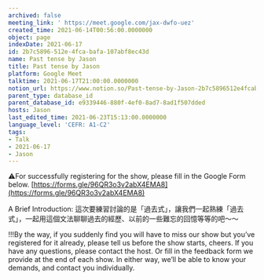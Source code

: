```yaml
---
archived: false
meeting_link: ' https://meet.google.com/jax-dwfo-uez'
created_time: 2021-06-14T00:56:00.0000000
object: page
indexDate: 2021-06-17
id: 2b7c5896-512e-4fca-bafa-107abf8ec43d
name: Past tense by Jason
title: Past tense by Jason
platform: Google Meet
talktime: 2021-06-17T21:00:00.0000000
notion_url: https://www.notion.so/Past-tense-by-Jason-2b7c5896512e4fcabafa107abf8ec43d
parent_type: database_id
parent_database_id: e9339446-880f-4ef0-8ad7-8ad1f507dded
hosts: Jason
last_edited_time: 2021-06-23T15:13:00.0000000
language_level: 'CEFR: A1-C2'
tags:
- Talk
- 2021-06-17
- Jason
---
```


⚠️For successfully registering for the show, please fill in the Google Form below.
[https://forms.gle/96QR3o3v2abX4EMA8](https://forms.gle/96QR3o3v2abX4EMA8)

A Brief Introduction: 
這次要練習討論的是「過去式」，讓我們一起熟練「過去式」，一起用這個文法聊聊過去的經歷、以前的一些難忘的回憶等等的吧～～

!!!By the way, if you suddenly find you will have to miss our show but you’ve registered for it already, please tell us before the show starts, cheers.
If you have any questions, please contact the host. Or fill in the feedback form we provide at the end of each show. In either way, we’ll be able to know your demands, and contact you individually.


